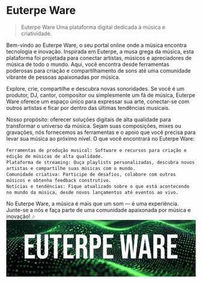 # Euterpe Ware

>Euterpe Ware
Uma plataforma digital dedicada à música e criatividade.

Bem-vindo ao Euterpe Ware, o seu portal online onde a música encontra tecnologia e inovação. Inspirada em Euterpe, a musa grega da música, esta plataforma foi projetada para conectar artistas, músicos e apreciadores de música de todo o mundo. Aqui, você encontra desde ferramentas poderosas para criação e compartilhamento de sons até uma comunidade vibrante de pessoas apaixonadas por música.

Explore, crie, compartilhe e descubra novas sonoridades. Se você é um produtor, DJ, cantor, compositor ou simplesmente um fã de música, Euterpe Ware oferece um espaço único para expressar sua arte, conectar-se com outros artistas e ficar por dentro das últimas tendências musicais.

Nosso propósito: oferecer soluções digitais de alta qualidade para transformar o universo da música. Sejam suas composições, mixes ou gravações, nós fornecemos as ferramentas e o apoio que você precisa para levar sua música ao próximo nível.
O que você encontrará no Euterpe Ware:

    Ferramentas de produção musical: Software e recursos para criação e edição de músicas de alta qualidade.
    Plataforma de streaming: Ouça playlists personalizadas, descubra novos artistas e compartilhe suas músicas com o mundo.
    Comunidade criativa: Participe de desafios, colabore com outros músicos e obtenha feedback construtivo.
    Notícias e tendências: Fique atualizado sobre o que está acontecendo no mundo da música, desde novos lançamentos até eventos ao vivo.

No Euterpe Ware, a música é mais que um som — é uma experiência. Junte-se a nós e faça parte de uma comunidade apaixonada por música e inovação! 🎶
![logo Euterpe Ware](<docs/Desing/logo Euterpe ware.jpg>)


